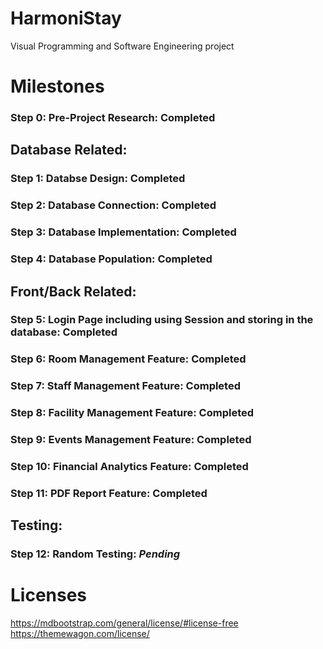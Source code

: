 # HarmoniStay
Visual Programming and Software Engineering project

# Milestones


### **Step 0**: Pre-Project Research: **Completed**

## Database Related:

### **Step 1**: Databse Design: **Completed**

### **Step 2**: Database Connection: **Completed**

### **Step 3**: Database Implementation: **Completed**

### **Step 4**: Database Population: **Completed**

## Front/Back Related:

### **Step 5**: Login Page including using Session and storing in the database: **Completed**

### **Step 6**: Room Management Feature: **Completed**

### **Step 7**: Staff Management Feature: **Completed**

### **Step 8**: Facility Management Feature: **Completed**

### **Step 9**: Events Management Feature: **Completed**

### **Step 10**: Financial Analytics Feature: **Completed**

### **Step 11**: PDF Report Feature: **Completed**

## Testing:

### **Step 12**: Random Testing: *Pending*

# Licenses
https://mdbootstrap.com/general/license/#license-free
https://themewagon.com/license/
